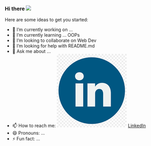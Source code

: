 ### Hi there ![](Hi.gif=250*250 )

Here are some ideas to get you started:

- 🔭 I’m currently working on ...
- 🌱 I’m currently learning ... OOPs
- 👯 I’m looking to collaborate on Web Dev
- 🤔 I’m looking for help with README.md 
- 💬 Ask me about ... 
- 📫 How to reach me:   ![Alt Text](https://github.com/Avinash-Gahlowt/Avinash-Gahlowt/blob/main/Logo/linked%20in%20logo.png) [LinkedIn](https://www.linkedin.com/in/avinash-singh-gahlowt-7539661a0/) 
- 😄 Pronouns: ...
- ⚡ Fun fact: ...

